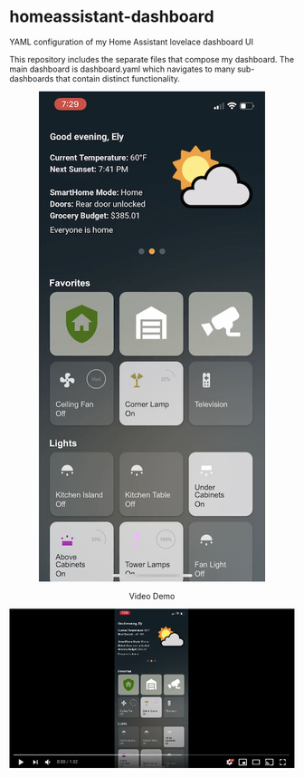# homeassistant-dashboard
YAML configuration of my Home Assistant lovelace dashboard UI

This repository includes the separate files that compose my dashboard. The main dashboard is dashboard.yaml which navigates to many sub-dashboards that contain distinct functionality.

<p align="center">
  <img src="https://github.com/e1miran/homeassistant-dashboard/blob/main/dashboard-400.png?raw=true" width="400px"/>
</p>
<p align="center">
  Video Demo
</p>
<p align="center">
  <a href="https://youtu.be/U0vn1WXByVQ">
    <img src="https://github.com/e1miran/homeassistant-dashboard/blob/main/yt.png" width="600px" />
  </a>
</p>
